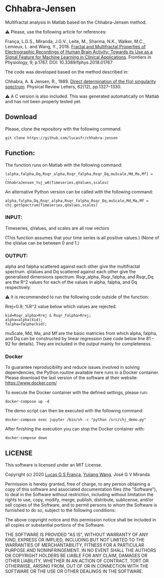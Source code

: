 # Chhabra-Jensen

Multifractal analysis in Matlab based on the Chhabra-Jensen method.

:warning: Please, use the following article for references:

França, L.G.S., Miranda, J.G.V., Leite, M., Sharma, N.K., Walker, M.C., Lemieux, L. and Wang, Y., 2018. [Fractal and Multifractal Properties of Electrographic Recordings of Human Brain Activity: Towards its Use as a Signal Feature for Machine Learning in Clinical Applications](https://www.frontiersin.org/articles/10.3389/fphys.2018.01767/). Frontiers in Physiology, 9, p.1767. DOI: 10.3389/fphys.2018.01767

The code was developed based on the method described in:

Chhabra, A. & Jensen, R., 1989. [Direct determination of the f(α) singularity spectrum](http://link.aps.org/doi/10.1103/PhysRevA.40.5284). Physical Review Letters, 62(12), pp.1327–1330.

:warning: A C version is also included. This was generated automatically on Matlab and has not been properly tested yet.

## Download

Please, clone the repository with the following command.

```
git clone https://github.com/lucasfr/chhabra-jensen
```

## Function:

The function runs on Matlab with the following command: 

```
[alpha,falpha,Dq,Rsqr_alpha,Rsqr_falpha,Rsqr_Dq,muScale,Md,Ma,Mf] = ...
ChhabraJensen_Yuj_w0(Timeseries,qValues,scales)
```

An alternative Python version can be called with the following command:

```
alpha,falpha,Dq,Rsqr_alpha,Rsqr_falpha,Rsqr_Dq,muScale,Md,Ma,Mf = chj.getSpectrum(Timeseries,qValues,scales)
```


### INPUT:

Timeseries, qValues, and scales are all row vectors 

(This function assumes that your time series is all positive values.) 
(None of the qValue can be between 0 and 1.)

### OUTPUT:

alpha and falpha scattered against each other give the multifractal spectrum. 
qValues and Dq scattered against each other give the generalised dimensions spectrum. 
Rsqr_alpha, Rsqr_falpha, and Rsqr_Dq are the R^2 values for each of the values in alpha, falpha, and Dq respectively. 

:warning: It is recommended to run the following code outside of the function: 

Rrej=0.9; %R^2 value below which values are rejected. 

```
kid=Rsqr_alpha>Rrej & Rsqr_falpha>Rrej; 
alpha=alpha(kid);
falpha=falpha(kid);
```

muScale, Md, Ma, and Mf are the basic matricies from which alpha, falpha, and Dq can be constructed by linear regression (see code below line 81 - 92 for details). They are included in the output mainly for completeness.

### Docker

To guarantee reproducibility and reduce issues involved in solving dependencies, the Python routine available here runs in a Docker container. Please download the last version of the software at their website: https://www.docker.com/

To execute the Docker container with the defined settings, please run:

```
docker-compose up -d
```

The demo script can then be executed with the following command:

```
docker-compose exec jupyter /bin/sh -c "python /src/chj_demo.py"
```

After finishing the execution you can stop the Docker container with:

```
docker-compose down
```

## LICENSE

This software is licensed under an MIT License. 

Copyright (c) 2020 [Lucas G S França](https://lucasfr.github.io/), [Yujiang Wang](http://xaphire.de/), José G V Miranda. 

Permission is hereby granted, free of charge, to any person obtaining a copy
of this software and associated documentation files (the "Software"), to deal
in the Software without restriction, including without limitation the rights
to use, copy, modify, merge, publish, distribute, sublicense, and/or sell
copies of the Software, and to permit persons to whom the Software is
furnished to do so, subject to the following conditions:

The above copyright notice and this permission notice shall be included in all
copies or substantial portions of the Software.

THE SOFTWARE IS PROVIDED "AS IS", WITHOUT WARRANTY OF ANY KIND, EXPRESS OR
IMPLIED, INCLUDING BUT NOT LIMITED TO THE WARRANTIES OF MERCHANTABILITY,
FITNESS FOR A PARTICULAR PURPOSE AND NONINFRINGEMENT. IN NO EVENT SHALL THE
AUTHORS OR COPYRIGHT HOLDERS BE LIABLE FOR ANY CLAIM, DAMAGES OR OTHER
LIABILITY, WHETHER IN AN ACTION OF CONTRACT, TORT OR OTHERWISE, ARISING FROM,
OUT OF OR IN CONNECTION WITH THE SOFTWARE OR THE USE OR OTHER DEALINGS IN THE
SOFTWARE.
